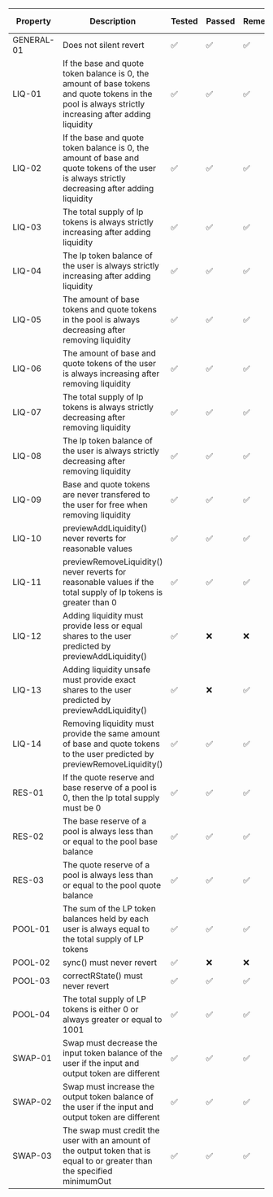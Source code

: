 | Property   | Description                                                                                                                                                   | Tested | Passed | Remediations | Number of Runs |
| ---------- | ------------------------------------------------------------------------------------------------------------------------------------------------------------- | ------ | ------ | ------------ | -------------- |
| GENERAL-01 | Does not silent revert                                                                                                                                        |   ✅   |   ✅   |      ✅      |      65M+      |
| LIQ-01     | If the base and quote token balance is 0, the amount of base tokens and quote tokens in the pool is always strictly increasing after adding liquidity         |   ✅   |   ✅   |      ✅      |      65M+      |
| LIQ-02     | If the base and quote token balance is 0, the amount of base and quote tokens of the user is always strictly decreasing after adding liquidity                |   ✅   |   ✅   |      ✅      |      65M+      |
| LIQ-03     | The total supply of lp tokens is always strictly increasing after adding liquidity                                                                            |   ✅   |   ✅   |      ✅      |      65M+      |
| LIQ-04     | The lp token balance of the user is always strictly increasing after adding liquidity                                                                         |   ✅   |   ✅   |      ✅      |      65M+      |
| LIQ-05     | The amount of base tokens and quote tokens in the pool is always decreasing after removing liquidity                                                          |   ✅   |   ✅   |      ✅      |      65M+      |
| LIQ-06     | The amount of base and quote tokens of the user is always increasing after removing liquidity                                                                 |   ✅   |   ✅   |      ✅      |      65M+      |
| LIQ-07     | The total supply of lp tokens is always strictly decreasing after removing liquidity                                                                          |   ✅   |   ✅   |      ✅      |      65M+      |
| LIQ-08     | The lp token balance of the user is always strictly decreasing after removing liquidity                                                                       |   ✅   |   ✅   |      ✅      |      65M+      |
| LIQ-09     | Base and quote tokens are never transfered to the user for free when removing liquidity                                                                       |   ✅   |   ✅   |      ✅      |      65M+      |
| LIQ-10     | previewAddLiquidity() never reverts for reasonable values                                                                                                     |   ✅   |   ✅   |      ✅      |      65M+      |
| LIQ-11     | previewRemoveLiquidity() never reverts for reasonable values if the total supply of lp tokens is greater than 0                                               |   ✅   |   ✅   |      ✅      |      65M+      |
| LIQ-12     | Adding liquidity must provide less or equal shares to the user predicted by previewAddLiquidity()                                                             |   ✅   |   ❌   |      ❌      |      65M+      |
| LIQ-13     | Adding liquidity unsafe must provide exact shares to the user predicted by previewAddLiquidity()                                                              |   ✅   |   ❌   |      ✅      |      65M+      |
| LIQ-14     | Removing liquidity must provide the same amount of base and quote tokens to the user predicted by previewRemoveLiquidity()                                    |   ✅   |   ✅   |      ✅      |      65M+      |
| RES-01     | If the quote reserve and base reserve of a pool is 0, then the lp total supply must be 0                                                                      |   ✅   |   ✅   |      ✅      |      25M+      |
| RES-02     | The base reserve of a pool is always less than or equal to the pool base balance                                                                              |   ✅   |   ✅   |      ✅      |      25M+      |
| RES-03     | The quote reserve of a pool is always less than or equal to the pool quote balance                                                                            |   ✅   |   ✅   |      ✅      |      25M+      |
| POOL-01    | The sum of the LP token balances held by each user is always equal to the total supply of LP tokens                                                           |   ✅   |   ✅   |      ✅      |      65M+      |
| POOL-02    | sync() must never revert                                                                                                                                      |   ✅   |   ❌   |      ❌      |      25M+      |
| POOL-03    | correctRState() must never revert                                                                                                                             |   ✅   |   ✅   |      ✅      |      25M+      |
| POOL-04    | The total supply of LP tokens is either 0 or always greater or equal to 1001                                                                                  |   ✅   |   ✅   |      ✅      |      25M+      |
| SWAP-01    | Swap must decrease the input token balance of the user if the input and output token are different                                                            |   ✅   |   ✅   |      ✅      |      25M+      |
| SWAP-02    | Swap must increase the output token balance of the user if the input and output token are different                                                           |   ✅   |   ✅   |      ✅      |      25M+      |
| SWAP-03    | The swap must credit the user with an amount of the output token that is equal to or greater than the specified minimumOut                                    |   ✅   |   ✅   |      ✅      |      25M+      |
